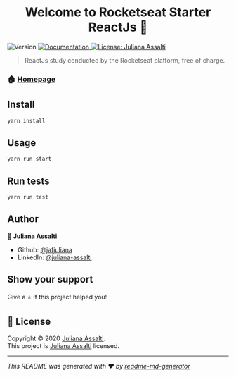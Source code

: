 <h1 align="center">Welcome to Rocketseat Starter ReactJs 👋</h1>
<p>
  <img alt="Version" src="https://img.shields.io/badge/version-1.0-blue.svg?cacheSeconds=2592000" />
  <a href="https://app.rocketseat.com.br/" target="_blank">
    <img alt="Documentation" src="https://img.shields.io/badge/documentation-yes-brightgreen.svg" />
  </a>
  <a href="http://julianaassalti.com/" target="_blank">
    <img alt="License: Juliana Assalti" src="https://img.shields.io/badge/License-Juliana Assalti-yellow.svg" />
  </a>
</p>

> ReactJs study conducted by the Rocketseat platform, free of charge.

### 🏠 [Homepage](https://github.com/jafjuliana/Rocketseat-Starter-ReactJs)

## Install

```sh
yarn install
```

## Usage

```sh
yarn run start
```

## Run tests

```sh
yarn run test
```

## Author

👤 **Juliana Assalti**

- Github: [@jafjuliana](https://github.com/jafjuliana)
- LinkedIn: [@juliana-assalti](https://linkedin.com/in/juliana-assalti)

## Show your support

Give a ⭐️ if this project helped you!

## 📝 License

Copyright © 2020 [Juliana Assalti](https://github.com/jafjuliana).<br />
This project is [Juliana Assalti](http://julianaassalti.com/) licensed.

---

_This README was generated with ❤️ by [readme-md-generator](https://github.com/kefranabg/readme-md-generator)_
